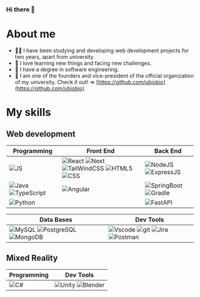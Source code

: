 ### Hi there 👋

# About me 

- 👨‍🎓 I have been studying and developing web development projects for two years, apart from university.
- 🌱 I love learning new things and facing new challenges.
- 🧠 I have a degree in software engineering.
- 📢 I am one of the founders and vice-president of the official organization of my university. Check it out! => [https://github.com/ubiobio](https://github.com/ubiobio)

# My skills

## Web development

| **Programming** |**Front End** |**Back End**|
|---|---|---|
|![JS](https://img.shields.io/badge/JavaScript-323330?style=for-the-badge&logo=javascript&logoColor=F7DF1E)| ![React](https://img.shields.io/badge/React-20232A?style=for-the-badge&logo=react&logoColor=61DAFB) ![Next](https://img.shields.io/badge/Next.js-000?logo=nextdotjs&logoColor=fff&style=for-the-badge) ![TailWindCSS](https://img.shields.io/badge/Tailwind_CSS-38B2AC?style=for-the-badge&logo=tailwind-css&logoColor=white) ![HTML5](https://img.shields.io/badge/HTML5-E34F26?style=for-the-badge&logo=html5&logoColor=white) ![CSS](https://img.shields.io/badge/CSS3-1572B6?style=for-the-badge&logo=css3&logoColor=white) | ![NodeJS](https://img.shields.io/badge/Node.js-339933?style=for-the-badge&logo=nodedotjs&logoColor=white) ![ExpressJS](https://img.shields.io/badge/Express.js-000000?style=for-the-badge&logo=express&logoColor=white) 
| ![Java](https://img.shields.io/badge/Java-ED8B00?style=for-the-badge&logo=openjdk&logoColor=white)  ![TypeScript](https://img.shields.io/badge/typescript-%23007ACC.svg?style=for-the-badge&logo=typescript&logoColor=white)| ![Angular](https://img.shields.io/badge/Angular-DD0031?style=for-the-badge&logo=angular&logoColor=white)  | ![SpringBoot](https://img.shields.io/badge/Spring_Boot-F2F4F9?style=for-the-badge&logo=spring-boot) ![Gradle](https://img.shields.io/badge/Gradle-02303A?style=for-the-badge&logo=gradle&logoColor=white)|
 ![Python](https://img.shields.io/badge/python-3670A0?style=for-the-badge&logo=python&logoColor=ffdd54) || ![FastAPI](https://img.shields.io/badge/FastAPI-005571?style=for-the-badge&logo=fastapi)


| **Data Bases** | **Dev Tools** |
| --- | --- |
|![MySQL](https://img.shields.io/badge/MySQL-005C84?style=for-the-badge&logo=mysql&logoColor=white) ![PostgreSQL](https://img.shields.io/badge/PostgreSQL-316192?style=for-the-badge&logo=postgresql&logoColor=white) ![MongoDB](https://img.shields.io/badge/MongoDB-4EA94B?style=for-the-badge&logo=mongodb&logoColor=white) | ![Vscode](https://img.shields.io/badge/VSCode-0078D4?style=for-the-badge&logo=visual%20studio%20code&logoColor=white) ![git](	https://img.shields.io/badge/GIT-E44C30?style=for-the-badge&logo=git&logoColor=white) ![Jira](https://img.shields.io/badge/Jira-232F3E?style=for-the-badge&logo=JiraSoftware&logoColor=0052CC) ![Postman](https://img.shields.io/badge/Postman-FF6C37?style=for-the-badge&logo=postman&logoColor=white)

## Mixed Reality

| **Programming** | **Dev Tools** |
| --- | --- |
| ![C#](https://img.shields.io/badge/C%23-239120?style=for-the-badge&logo=c-sharp&logoColor=white) | ![Unity](https://img.shields.io/badge/Unity-100000?style=for-the-badge&logo=unity&logoColor=white) ![Blender](https://img.shields.io/badge/Blender-F5792A?style=for-the-badge&logo=blender&logoColor=white) 
